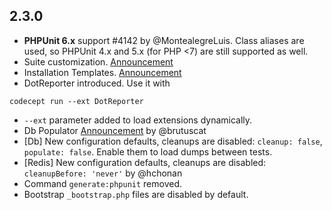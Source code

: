 ## 2.3.0

* **PHPUnit 6.x** support #4142 by @MontealegreLuis. Class aliases are used, so PHPUnit 4.x and 5.x (for PHP <7) are still supported as well.  
* Suite customization. [Announcement](/05-22-2017/codeception-2-3.html#configuration-improvements)
* Installation Templates. [Announcement](/05-22-2017/codeception-2-3.html#installation-templates) 
* DotReporter introduced. Use it with 
```
codecept run --ext DotReporter
```
* `--ext` parameter added to load extensions dynamically.
* Db Populator [Announcement](/05-22-2017/codeception-2-3.html#db-populator) by @brutuscat
* [Db] New configuration defaults, cleanups are disabled: `cleanup: false`, `populate: false`. Enable them to load dumps between tests. 
* [Redis] New configuration defaults, cleanups are disabled: `cleanupBefore: 'never'` by @hchonan 
* Command `generate:phpunit` removed.
* Bootstrap `_bootstrap.php` files are disabled by default.